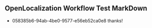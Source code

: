 ## OpenLocalization Workflow Test MarkDown
* 058385b6-94ab-4be0-9577-e56eb52ca0e8 thanks!

<!--HONumber=Sep16_HO1-->


